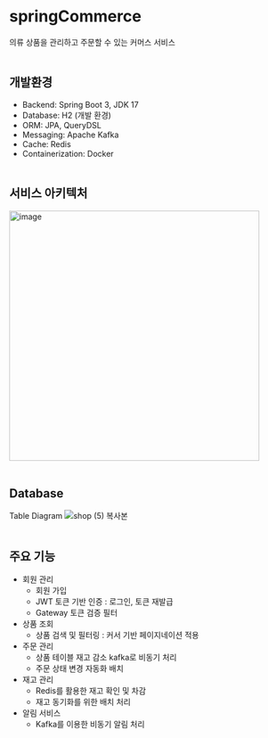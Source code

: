 # springCommerce
의류 상품을 관리하고 주문할 수 있는 커머스 서비스
</br></br>

## 개발환경
- Backend: Spring Boot 3, JDK 17
- Database: H2 (개발 환경)
- ORM: JPA, QueryDSL
- Messaging: Apache Kafka
- Cache: Redis
- Containerization: Docker
</br></br>

## 서비스 아키텍처
<img width="449" alt="image" src="https://github.com/user-attachments/assets/1659a822-c1bb-43e5-ad5c-5a25eed0f83c">
</br></br>

## Database
Table Diagram
![shop (5) 복사본](https://github.com/user-attachments/assets/1ea3f6cf-576b-4858-84cd-737e3e1d8307)
</br></br>

## 주요 기능
- 회원 관리
  - 회원 가입 
  - JWT 토큰 기반 인증 : 로그인, 토큰 재발급
  - Gateway 토큰 검증 필터
- 상품 조회
  - 상품 검색 및 필터링 : 커서 기반 페이지네이션 적용
- 주문 관리
  - 상품 테이블 재고 감소 kafka로 비동기 처리
  - 주문 상태 변경 자동화 배치
- 재고 관리
  - Redis를 활용한 재고 확인 및 차감
  - 재고 동기화를 위한 배치 처리
- 알림 서비스
  - Kafka를 이용한 비동기 알림 처리



